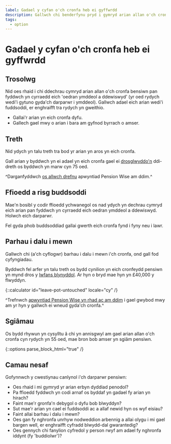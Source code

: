 ```yaml
---
label: Gadael y cyfan o'ch cronfa heb ei gyffwrdd
description: Gallwch chi benderfynu pryd i gymryd arian allan o'ch cronfa bensiwn.
tags:
  - option
---
```


# Gadael y cyfan o'ch cronfa heb ei gyffwrdd

## Trosolwg

Nid oes rhaid i chi ddechrau cymryd arian allan o'ch cronfa bensiwn pan fyddwch yn cyrraedd eich 'oedran ymddeol a ddewiswyd' (yr oed rydych wedi'i gytuno gyda'ch darparwr i ymddeol). Gallwch adael eich arian wedi'i fuddsoddi, er enghraifft tra rydych yn gweithio.

- Gallai'r arian yn eich cronfa dyfu.
- Gallech gael mwy o arian i bara am gyfnod byrrach o amser.

## Treth

Nid ydych yn talu treth tra bod yr arian yn aros yn eich cronfa.

Gall arian y byddwch yn ei adael yn eich cronfa gael ei [drosglwyddo'n](/cy/when-you-die) ddi-dreth os byddwch yn marw cyn 75 oed.

^Darganfyddwch [os allwch drefnu](/cy/pension-type-tool) apwyntiad Pension Wise am ddim.^

## Ffioedd a risg buddsoddi

Mae'n bosibl y codir ffioedd ychwanegol os nad ydych yn dechrau cymryd eich arian pan fyddwch yn cyrraedd eich oedran ymddeol a ddewiswyd. Holwch eich darparwr.

Fel gyda phob buddsoddiad gallai gwerth eich cronfa fynd i fyny neu i lawr.

## Parhau i dalu i mewn

Gallwch chi (a'ch cyflogwr) barhau i dalu i mewn i'ch cronfa, ond gall fod cyfyngiadau.

Byddwch fel arfer yn talu treth os bydd cynilion yn eich cronfeydd pensiwn yn mynd dros y [lwfans blynyddol](https://www.gov.uk/tax-on-your-private-pension/annual-allowance). Ar hyn o bryd mae hyn yn £40,000 y flwyddyn.

{::calculator id="leave-pot-untouched" locale="cy" /}

^Trefnwch [apwyntiad Pension Wise yn rhad ac am ddim](/cy/appointments?icn=book-appointment&amp;ici=bottom-guaranteed-income) i gael gwybod mwy am yr hyn y gallwch ei wneud gyda'ch cronfa.^

## Sgiâmau

Os bydd rhywun yn cysylltu â chi yn annisgwyl am gael arian allan o'ch cronfa cyn rydych yn 55 oed, mae bron bob amser yn sgiâm pensiwn.

{::options parse_block_html="true" /}
<div class="next-steps next-steps--leave-pot-untouched">

## Camau nesaf

Gofynnwch y cwestiynau canlynol i'ch darparwr pensiwn:

- Oes rhaid i mi gymryd yr arian erbyn dyddiad penodol?
- Pa ffioedd fyddwch yn codi arnaf os byddaf yn gadael fy arian yn hirach?
- Faint mae'r gronfa'n debygol o dyfu bob blwyddyn?
- Sut mae'r arian yn cael ei fuddsoddi ac a allaf newid hyn os wyf eisiau?
- Faint allai barhau i dalu i mewn?
- Oes gan fy nghronfa unrhyw nodweddion arbennig a allai olygu i mi gael bargen well, er enghraifft cyfradd blwydd-dal gwarantedig?
- Oes gennych chi fanylion cyfredol y person rwyf am adael fy nghronfa iddynt (fy 'buddiolwr')?


</div>
